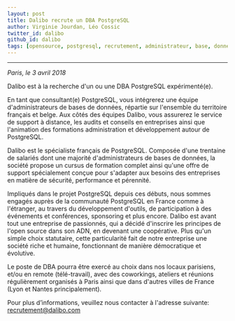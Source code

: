```yaml
---
layout: post
title: Dalibo recrute un DBA PostgreSQL
author: Virginie Jourdan, Léo Cossic
twitter_id: dalibo
github_id: dalibo
tags: [opensource, postgresql, recrutement, administrateur, base, données, consultant, 2018, france]
---
```


---
*Paris, le 3 avril 2018*

Dalibo est à la recherche d'un ou une DBA PostgreSQL expérimenté(e). 

<!--MORE-->

En tant que consultant(e) PostgreSQL, vous intégrerez une équipe d'administrateurs de bases de données, répartie sur l'ensemble du territoire français et belge. Aux côtés des équipes Dalibo, vous assurerez le service de support à distance, les audits et conseils en entreprises ainsi que l'animation des formations administration et développement autour de PostgreSQL.

Dalibo est le spécialiste français de PostgreSQL. Composée d'une trentaine de salariés dont une majorité d'administrateurs de bases de données, la société propose un cursus de formation complet ainsi qu'une offre de support spécialement conçue pour s'adapter aux besoins des entreprises en matière de sécurité, performance et pérennité.

Impliqués dans le projet PostgreSQL depuis ces débuts, nous sommes engagés auprès de la communauté PostgreSQL en France comme à l'étranger, au travers du développement d'outils, de participation à des événements et conférences, sponsoring et plus encore. Dalibo est avant tout une entreprise de passionnés, qui a décidé d'inscrire les principes de l'open source dans son ADN, en devenant une coopérative. Plus qu'un simple choix statutaire, cette particularité fait de notre entreprise une société riche et humaine, fonctionnant de manière démocratique et évolutive.

Le poste de DBA pourra être exercé au choix dans nos locaux parisiens, et/ou en remote (télé-travail), avec des coworkings, ateliers et réunions régulièrement organisés à Paris ainsi que dans d'autres villes de France (Lyon et Nantes principalement).

Pour plus d’informations, veuillez nous contacter à l'adresse suivante: recrutement@dalibo.com

